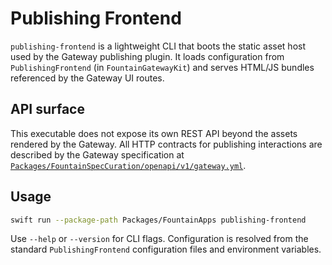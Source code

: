 # Publishing Frontend

`publishing-frontend` is a lightweight CLI that boots the static asset host used by the Gateway publishing plugin. It loads configuration from `PublishingFrontend` (in `FountainGatewayKit`) and serves HTML/JS bundles referenced by the Gateway UI routes.

## API surface

This executable does not expose its own REST API beyond the assets rendered by the Gateway. All HTTP contracts for publishing interactions are described by the Gateway specification at [`Packages/FountainSpecCuration/openapi/v1/gateway.yml`](../../../FountainSpecCuration/openapi/v1/gateway.yml).

## Usage

```bash
swift run --package-path Packages/FountainApps publishing-frontend
```

Use `--help` or `--version` for CLI flags. Configuration is resolved from the standard `PublishingFrontend` configuration files and environment variables.

